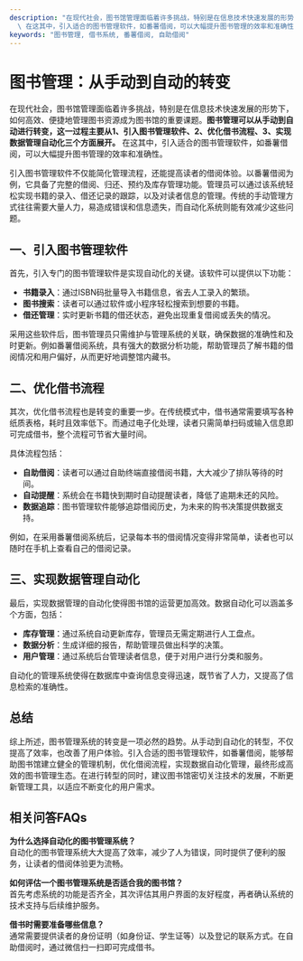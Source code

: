 ```yaml
---
description: "在现代社会，图书馆管理面临着许多挑战，特别是在信息技术快速发展的形势下，如何高效、便捷地管理图书资源成为图书馆的重要课题。**图书管理可以从手动到自动进行转变，这一过程主要从1、引入图书管理软件、2、优化借书流程、3、实现数据管理自动化三个方面展开。**\
  \ 在这其中，引入适合的图书管理软件，如番薯借阅，可以大幅提升图书管理的效率和准确性。"
keywords: "图书管理, 借书系统, 番薯借阅, 自助借阅"
---
```

# 图书管理：从手动到自动的转变

在现代社会，图书馆管理面临着许多挑战，特别是在信息技术快速发展的形势下，如何高效、便捷地管理图书资源成为图书馆的重要课题。**图书管理可以从手动到自动进行转变，这一过程主要从1、引入图书管理软件、2、优化借书流程、3、实现数据管理自动化三个方面展开。** 在这其中，引入适合的图书管理软件，如番薯借阅，可以大幅提升图书管理的效率和准确性。

引入图书管理软件不仅能简化管理流程，还能提高读者的借阅体验。以番薯借阅为例，它具备了完整的借阅、归还、预约及库存管理功能。管理员可以通过该系统轻松实现书籍的录入、借还记录的跟踪，以及对读者信息的管理。传统的手动管理方式往往需要大量人力，易造成错误和信息遗失，而自动化系统则能有效减少这些问题。

## **一、引入图书管理软件**

首先，引入专门的图书管理软件是实现自动化的关键。该软件可以提供以下功能：

- **书籍录入**：通过ISBN码批量导入书籍信息，省去人工录入的繁琐。
- **图书搜索**：读者可以通过软件或小程序轻松搜索到想要的书籍。
- **借还管理**：实时更新书籍的借还状态，避免出现重复借阅或丢失的情况。

采用这些软件后，图书管理员只需维护与管理系统的关联，确保数据的准确性和及时更新。例如番薯借阅系统，具有强大的数据分析功能，帮助管理员了解书籍的借阅情况和用户偏好，从而更好地调整馆内藏书。

## **二、优化借书流程**

其次，优化借书流程也是转变的重要一步。在传统模式中，借书通常需要填写各种纸质表格，耗时且效率低下。而通过电子化处理，读者只需简单扫码或输入信息即可完成借书，整个流程可节省大量时间。

具体流程包括：

- **自助借阅**：读者可以通过自助终端直接借阅书籍，大大减少了排队等待的时间。
- **自动提醒**：系统会在书籍快到期时自动提醒读者，降低了逾期未还的风险。
- **数据追踪**：图书管理软件能够追踪借阅历史，为未来的购书决策提供数据支持。

例如，在采用番薯借阅系统后，记录每本书的借阅情况变得非常简单，读者也可以随时在手机上查看自己的借阅记录。

## **三、实现数据管理自动化**

最后，实现数据管理的自动化使得图书馆的运营更加高效。数据自动化可以涵盖多个方面，包括：

- **库存管理**：通过系统自动更新库存，管理员无需定期进行人工盘点。
- **数据分析**：生成详细的报告，帮助管理员做出科学的决策。
- **用户管理**：通过系统后台管理读者信息，便于对用户进行分类和服务。

自动化的管理系统使得在数据库中查询信息变得迅速，既节省了人力，又提高了信息检索的准确性。

## **总结**

综上所述，图书管理系统的转变是一项必然的趋势。从手动到自动化的转型，不仅提高了效率，也改善了用户体验。引入合适的图书管理软件，如番薯借阅，能够帮助图书馆建立健全的管理机制，优化借阅流程，实现数据自动化管理，最终形成高效的图书管理生态。在进行转型的同时，建议图书馆密切关注技术的发展，不断更新管理工具，以适应不断变化的用户需求。

## 相关问答FAQs

**为什么选择自动化的图书管理系统？**  
自动化的图书管理系统大大提高了效率，减少了人为错误，同时提供了便利的服务，让读者的借阅体验更为流畅。

**如何评估一个图书管理系统是否适合我的图书馆？**  
首先考虑系统的功能是否齐全，其次评估其用户界面的友好程度，再者确认系统的技术支持与后续维护服务。

**借书时需要准备哪些信息？**  
通常需要提供读者的身份证明（如身份证、学生证等）以及登记的联系方式。在自助借阅时，通过微信扫一扫即可完成借书。

